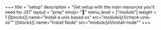+++
title = "setup"
description = "Get setup with the main resources you'll need for JS1"
layout = "prep"
emoji= "🧰"
menu_level = ["module"]
weight = 1
[[blocks]]
name="Install a unix based os"
src="module/js1/check-unix-os""
[[blocks]]
name="Install Node"
src="module/js1/install-node""
+++
